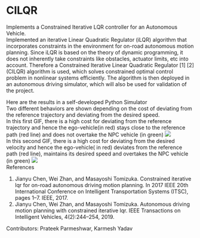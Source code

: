 # CILQR
Implements a Constrained Iterative LQR controller for an Autonomous Vehicle.<br/>
Implemented an iterative Linear
Quadratic Regulator (iLQR) algorithm that incorporates constraints in the environment for on-road autonomous motion
planning. Since iLQR is based on the theory of dynamic
programming, it does not inherently take constraints like
obstacles, actuator limits, etc into account. Therefore a Constrained Iterative Linear Quadratic Regulator [1] [2] (CILQR)
algorithm is used, which solves constrained optimal control
problem in nonlinear systems efficiently. The algorithm is then
deployed in an autonomous driving simulator, which will also
be used for validation of the project. <br/>

Here are the results in a self-developed Python Simulator <br/>
Two different behaviors are shown depending on the cost of deviating from the reference
trajectory and deviating from the desired speed. <br/>
In this first GIF, there is a high cost for deviating from the reference trajectory and hence the ego-vehicle(in red)
stays close to the reference path (red line) and does not overtake the NPC vehicle (in green)
![](https://media.giphy.com/media/S3ar1cwuQ5V59uyt65/giphy.gif) <br/>
In this second GIF, there is a high cost for deviating from the desired velocity and hence the ego-vehicle( in red)
deviates from the reference path (red line), maintains its desired speed and overtakes the NPC vehicle (in green)
![](https://media.giphy.com/media/j3nDL8cGCu0T7NZeO1/giphy.gif) <br/>
References <br/>
1. Jianyu Chen, Wei Zhan, and Masayoshi Tomizuka. Constrained iterative
lqr for on-road autonomous driving motion planning. In 2017 IEEE 20th
International Conference on Intelligent Transportation Systems (ITSC),
pages 1–7. IEEE, 2017.
2. Jianyu Chen, Wei Zhan, and Masayoshi Tomizuka. Autonomous driving
motion planning with constrained iterative lqr. IEEE Transactions on
Intelligent Vehicles, 4(2):244–254, 2019. <br/>

Contributors: Prateek Parmeshwar, Karmesh Yadav
